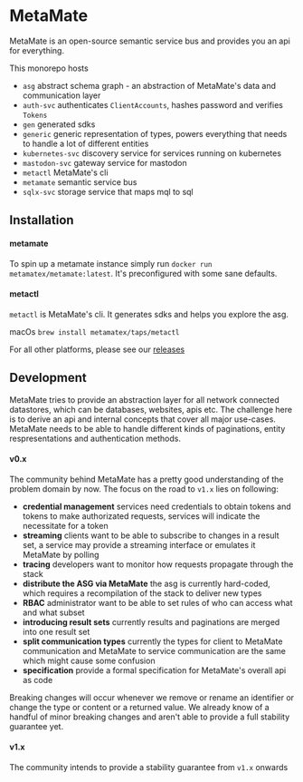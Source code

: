 # MetaMate

MetaMate is an open-source semantic service bus and provides you an api for everything.

This monorepo hosts
- `asg` abstract schema graph - an abstraction of MetaMate's data and communication layer
- `auth-svc` authenticates `ClientAccounts`, hashes password and verifies `Tokens`
- `gen` generated sdks
- `generic` generic representation of types, powers everything that needs to handle a lot of different entities
- `kubernetes-svc` discovery service for services running on kubernetes
- `mastodon-svc` gateway service for mastodon
- `metactl` MetaMate's cli
- `metamate` semantic service bus
- `sqlx-svc` storage service that maps mql to sql

## Installation

#### metamate

To spin up a metamate instance simply run `docker run metamatex/metamate:latest`. It's preconfigured with some sane defaults.

#### metactl

`metactl` is MetaMate's cli. It generates sdks and helps you explore the asg.

macOs `brew install metamatex/taps/metactl`

For all other platforms, please see our [releases](https://github.com/metamatex/metamate/releases)

## Development

MetaMate tries to provide an abstraction layer for all network connected datastores, which can be databases, websites, apis etc. The challenge here is to derive an api and internal concepts that cover all major use-cases. MetaMate needs to be able to handle different kinds of paginations, entity respresentations and authentication methods.

#### v0.x

The community behind MetaMate has a pretty good understanding of the problem domain by now. The focus on the road to `v1.x` lies on following:

- **credential management** services need credentials to obtain tokens and tokens to make authorizated requests, services will indicate the necessitate for a token
- **streaming** clients want to be able to subscribe to changes in a result set, a service may provide a streaming interface or emulates it MetaMate by polling
- **tracing** developers want to monitor how requests propagate through the stack
- **distribute the ASG via MetaMate** the asg is currently hard-coded, which requires a recompilation of the stack to deliver new types
- **RBAC** administrator want to be able to set rules of who can access what and what subset
- **introducing result sets** currently results and paginations are merged into one result set
- **split communication types** currently the types for client to MetaMate communication and MetaMate to service communication are the same which might cause some confusion
- **specification** provide a formal specification for MetaMate's overall api as code

Breaking changes will occur whenever we remove or rename an identifier or change the type or content or a returned value. We already know of a handful of minor breaking changes and aren't able to provide a full stability guarantee yet.

#### v1.x

The community intends to provide a stability guarantee from `v1.x` onwards